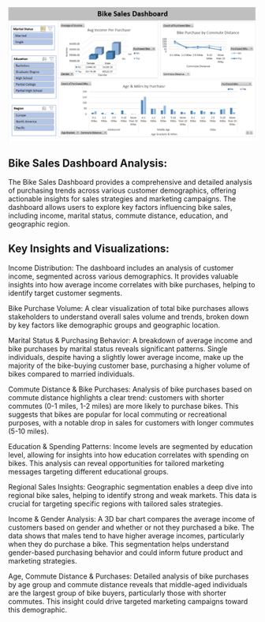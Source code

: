 ![dashboard](https://github.com/Shriyaak/BikeSales-Dashboard/blob/main/Dashboard.png?raw=true)
## Bike Sales Dashboard Analysis:

The Bike Sales Dashboard provides a comprehensive and detailed analysis of purchasing trends across various customer demographics, offering actionable insights for sales strategies and marketing campaigns. The dashboard allows users to explore key factors influencing bike sales, including income, marital status, commute distance, education, and geographic region.

## Key Insights and Visualizations:

Income Distribution:
The dashboard includes an analysis of customer income, segmented across various demographics. It provides valuable insights into how average income correlates with bike purchases, helping to identify target customer segments.

Bike Purchase Volume:
A clear visualization of total bike purchases allows stakeholders to understand overall sales volume and trends, broken down by key factors like demographic groups and geographic location.

Marital Status & Purchasing Behavior:
A breakdown of average income and bike purchases by marital status reveals significant patterns. Single individuals, despite having a slightly lower average income, make up the majority of the bike-buying customer base, purchasing a higher volume of bikes compared to married individuals.

Commute Distance & Bike Purchases:
Analysis of bike purchases based on commute distance highlights a clear trend: customers with shorter commutes (0-1 miles, 1-2 miles) are more likely to purchase bikes. This suggests that bikes are popular for local commuting or recreational purposes, with a notable drop in sales for customers with longer commutes (5-10 miles).

Education & Spending Patterns:
Income levels are segmented by education level, allowing for insights into how education correlates with spending on bikes. This analysis can reveal opportunities for tailored marketing messages targeting different educational groups.

Regional Sales Insights:
Geographic segmentation enables a deep dive into regional bike sales, helping to identify strong and weak markets. This data is crucial for targeting specific regions with tailored sales strategies.

Income & Gender Analysis:
A 3D bar chart compares the average income of customers based on gender and whether or not they purchased a bike. The data shows that males tend to have higher average incomes, particularly when they do purchase a bike. This segmentation helps understand gender-based purchasing behavior and could inform future product and marketing strategies.

Age, Commute Distance & Purchases:
Detailed analysis of bike purchases by age group and commute distance reveals that middle-aged individuals are the largest group of bike buyers, particularly those with shorter commutes. This insight could drive targeted marketing campaigns toward this demographic.
